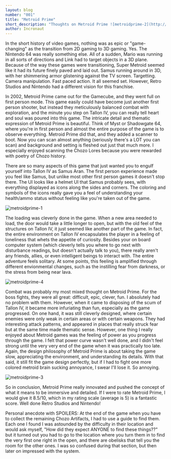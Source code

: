 ```yaml
---
layout: blog
number: "001"
title: "Metroid Prime"
short_description: "Thoughts on Metroid Prime ![metroidprime-2](http://images.incronaut.com/metroidprime-2.jpg)"
author: Incronaut
---
```


In the short history of video games, nothing was as epic or "game-changing" as the transition from 2D gaming to 3D gaming.  Yes.  The Nintendo 64 was really something else.  All of a sudden, Mario was running in all sorts of directions and Link had to target objects in a 3D plane.  Because of the way these games were transitioning, Super Metroid seemed like it had its future finely paved and laid out.  Samus running around in 3D, with her shimmering armor glistening against the TV screen.  Targetting.  Camera manipulation.  Fast paced action.  It all seemed set.  However, Retro Studios and Nintendo had a different vision for this franchise.

In 2002, Metroid Prime came out for the Gamecube, and they went full on first person mode.  This game easily could have become just another first person shooter, but instead they meticulously balanced combat with exploration, and the minute you step on Tallon IV, you can really tell heart and soul was poured into this game. The intricate detail and thematic expression of Metroid Prime is beautiful.  Think of Myst or Shadowgate 64, where you're in first person and almost the entire purpose of the game is to observe everything.  Metroid Prime did that, and they added a scanner to boot.  Now you can scan almost anything (seriously there's a LOT you can scan) and background and setting is fleshed out just that much more.  I especially enjoyed scanning the Chozo Lores because you were rewarded with poetry of Chozo history.

There are so many aspects of this game that just wanted you to engulf yourself into Tallon IV as Samus Aran.  The first person experience made you feel like Samus, but unlike most other first person games it doesn't stop there.  The UI looks like a helmet UI that Samus probably sees, with everything displayed as icons along the sides and corners.  The coloring and symbols of the icons really gave you a feel of understanding your health/ammo status without feeling like you're taken out of the game.

![metroidprime-1](http://images.incronaut.com/metroidprime-1.jpg)

The loading was cleverly done in the game.  When a new area needed to load, the door would take a little longer to open, but with the old feel of the structures on Tallon IV, it just seemed like another part of the game.  In fact, the entire environment on Tallon IV encapsulates the player in a feeling of loneliness that whets the appetite of curiosity.  Besides your on board computer system (which cleverly tells you where to go next with disturbance readings, but doesn't actually talk to you), there really aren't any friends, allies, or even intelligent beings to interact with.  The entire adventure feels solitary.  At some points, this feeling is amplified through different envionmental changes, such as the instilling fear from darkness, or the stress from being near lava.

![metroidprime-4](http://images.incronaut.com/metroidprime-4.jpg)

Combat was probably my most mixed thought on Metroid Prime.  For the boss fights, they were all great: difficult, epic, clever, fun.  I absolutely had no problem with them.  However, when it came to disposing of the scum of Tallon IV, it became more infuriating than fun, especially as the game progressed.  On one hand, it was still cleverly designed, where certain enemies were only weak in certain areas or with certain weapons.  They had interesting attack patterns, and appeared in places that really struck fear but at the same time made thematic sense.  However, one thing I really enjoyed about Metroid games was the feeling of power as you progress through the game.  I felt that power curve wasn't well done, and I didn't feel strong until the very very end of the game when it was practically too late.  Again, the design philosophy of Metroid Prime is about taking the game slow, appreciating the environment, and understanding its details.  With that said, it still fit the game design perfectly, but if I had to fight one more colored metroid brain sucking annoyance, I swear I'll lose it.  So annoying.

![metroidprime-3](http://images.incronaut.com/metroidprime-3.jpg)

So in conclusion, Metroid Prime really innovated and pushed the concept of what it means to be immersive and detailed.  If I were to rate Metroid Prime, I would give it 8.5/10, which in my rating scale (average is 5) is a fantastic score.  Well done Retro Studios and Nintendo!

Personal anecdote with SPOILERS: At the end of the game when you have to collect the remaining Chozo Artifacts, I had to use a guide to find them.  Each one I found I was astounded by the difficulty in their location and would ask myself, "How did they expect ANYONE to find these things??" but it turned out you had to go to the location where you turn them in to find the very first one right in the open, and there are obelisks that tell you the room for the other ones.  I was so confused during that section, but then later on impressed with the system.